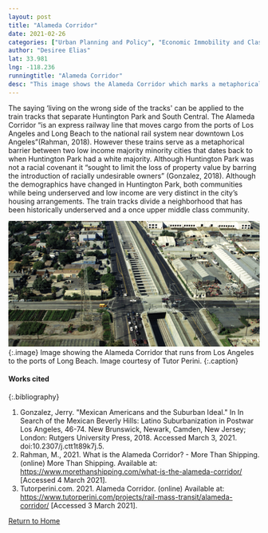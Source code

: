 ```yaml
---
layout: post
title: "Alameda Corridor"
date: 2021-02-26
categories: ["Urban Planning and Policy", "Economic Immobility and Class"]
author: "Desiree Elias"
lat: 33.981
lng: -118.236
runningtitle: "Alameda Corridor"
desc: "This image shows the Alameda Corridor which marks a metaphorical barrier between Huntington Park and South Central."
---
```

The saying ‘living on the wrong side of the tracks' can be applied to the train tracks that separate Huntington Park and South Central. The Alameda Corridor “is an express railway line that moves cargo from the ports of Los Angeles and Long Beach to the national rail system near downtown Los Angeles”(Rahman, 2018). However these trains serve as a metaphorical barrier between two low income majority minority cities that dates back to when Huntington Park had a white majority. Although Huntington Park was not a racial covenant it “sought to limit the loss of property value by barring the introduction of racially undesirable owners” (Gonzalez, 2018). Although the demographics have changed in Huntington Park, both communities while being underserved and low income are very distinct in the city’s housing arrangements. The train tracks divide a neighborhood that has been historically underserved and a once upper middle class community.

![Alameda Corridor](images/AlamedaCorridor_Pin4_image1.jpg)
   {:.image} 
Image showing the Alameda Corridor that runs from Los Angeles to the ports of Long Beach. Image courtesy of Tutor Perini. 
   {:.caption} 

#### Works cited

{:.bibliography}
1. Gonzalez, Jerry. "Mexican Americans and the Suburban Ideal." In In Search of the Mexican Beverly Hills: Latino Suburbanization in Postwar Los Angeles, 46-74. New Brunswick, Newark, Camden, New Jersey; London: Rutgers University Press, 2018. Accessed March 3, 2021. doi:10.2307/j.ctt1t89k7j.5.
2. Rahman, M., 2021. What is the Alameda Corridor? - More Than Shipping. (online) More Than Shipping. Available at: <https://www.morethanshipping.com/what-is-the-alameda-corridor/> [Accessed 4 March 2021].
3. Tutorperini.com. 2021. Alameda Corridor. (online) Available at: <https://www.tutorperini.com/projects/rail-mass-transit/alameda-corridor/> [Accessed 3 March 2021].

[Return to Home](https://uclachicanxstudies.github.io/BarrioSuburbanisms/)
